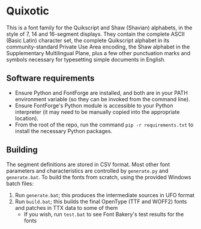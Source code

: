 # Quixotic

This is a font family for the Quikscript and Shaw (Shavian) alphabets, in the style of 7, 14 and 16-segment displays. They contain the complete ASCII (Basic Latin) character set, the complete Quikscript alphabet in its community-standard Private Use Area encoding, the Shaw alphabet in the Supplementary Multilingual Plane, plus a few other punctuation marks and symbols necessary for typesetting simple documents in English.

## Software requirements

- Ensure Python and FontForge are installed, and both are in your PATH environment variable (so they can be invoked from the command line).
- Ensure FontForge's Python module is accessible to your Python interpreter (it may need to be manually copied into the appropriate location).
- From the root of the repo, run the command `pip -r requirements.txt` to install the necessary Python packages.

## Building

The segment definitions are stored in CSV format. Most other font parameters and characteristics are controlled by `generate.py` and `generate.bat`. To build the fonts from scratch, using the provided Windows batch files:

1. Run `generate.bat`; this produces the intermediate sources in UFO format
2. Run `build.bat`; this builds the final OpenType (TTF and WOFF2) fonts and patches in TTX data to some of them
   - If you wish, run `test.bat` to see Font Bakery's test results for the fonts